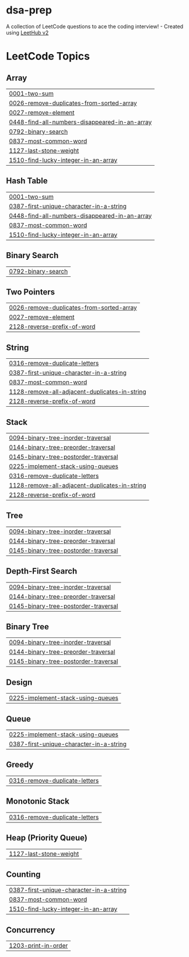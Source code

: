 # dsa-prep
A collection of LeetCode questions to ace the coding interview! - Created using [LeetHub v2](https://github.com/arunbhardwaj/LeetHub-2.0)

<!---LeetCode Topics Start-->
# LeetCode Topics
## Array
|  |
| ------- |
| [0001-two-sum](https://github.com/yadavpramod03270/dsa-prep/tree/master/0001-two-sum) |
| [0026-remove-duplicates-from-sorted-array](https://github.com/yadavpramod03270/dsa-prep/tree/master/0026-remove-duplicates-from-sorted-array) |
| [0027-remove-element](https://github.com/yadavpramod03270/dsa-prep/tree/master/0027-remove-element) |
| [0448-find-all-numbers-disappeared-in-an-array](https://github.com/yadavpramod03270/dsa-prep/tree/master/0448-find-all-numbers-disappeared-in-an-array) |
| [0792-binary-search](https://github.com/yadavpramod03270/dsa-prep/tree/master/0792-binary-search) |
| [0837-most-common-word](https://github.com/yadavpramod03270/dsa-prep/tree/master/0837-most-common-word) |
| [1127-last-stone-weight](https://github.com/yadavpramod03270/dsa-prep/tree/master/1127-last-stone-weight) |
| [1510-find-lucky-integer-in-an-array](https://github.com/yadavpramod03270/dsa-prep/tree/master/1510-find-lucky-integer-in-an-array) |
## Hash Table
|  |
| ------- |
| [0001-two-sum](https://github.com/yadavpramod03270/dsa-prep/tree/master/0001-two-sum) |
| [0387-first-unique-character-in-a-string](https://github.com/yadavpramod03270/dsa-prep/tree/master/0387-first-unique-character-in-a-string) |
| [0448-find-all-numbers-disappeared-in-an-array](https://github.com/yadavpramod03270/dsa-prep/tree/master/0448-find-all-numbers-disappeared-in-an-array) |
| [0837-most-common-word](https://github.com/yadavpramod03270/dsa-prep/tree/master/0837-most-common-word) |
| [1510-find-lucky-integer-in-an-array](https://github.com/yadavpramod03270/dsa-prep/tree/master/1510-find-lucky-integer-in-an-array) |
## Binary Search
|  |
| ------- |
| [0792-binary-search](https://github.com/yadavpramod03270/dsa-prep/tree/master/0792-binary-search) |
## Two Pointers
|  |
| ------- |
| [0026-remove-duplicates-from-sorted-array](https://github.com/yadavpramod03270/dsa-prep/tree/master/0026-remove-duplicates-from-sorted-array) |
| [0027-remove-element](https://github.com/yadavpramod03270/dsa-prep/tree/master/0027-remove-element) |
| [2128-reverse-prefix-of-word](https://github.com/yadavpramod03270/dsa-prep/tree/master/2128-reverse-prefix-of-word) |
## String
|  |
| ------- |
| [0316-remove-duplicate-letters](https://github.com/yadavpramod03270/dsa-prep/tree/master/0316-remove-duplicate-letters) |
| [0387-first-unique-character-in-a-string](https://github.com/yadavpramod03270/dsa-prep/tree/master/0387-first-unique-character-in-a-string) |
| [0837-most-common-word](https://github.com/yadavpramod03270/dsa-prep/tree/master/0837-most-common-word) |
| [1128-remove-all-adjacent-duplicates-in-string](https://github.com/yadavpramod03270/dsa-prep/tree/master/1128-remove-all-adjacent-duplicates-in-string) |
| [2128-reverse-prefix-of-word](https://github.com/yadavpramod03270/dsa-prep/tree/master/2128-reverse-prefix-of-word) |
## Stack
|  |
| ------- |
| [0094-binary-tree-inorder-traversal](https://github.com/yadavpramod03270/dsa-prep/tree/master/0094-binary-tree-inorder-traversal) |
| [0144-binary-tree-preorder-traversal](https://github.com/yadavpramod03270/dsa-prep/tree/master/0144-binary-tree-preorder-traversal) |
| [0145-binary-tree-postorder-traversal](https://github.com/yadavpramod03270/dsa-prep/tree/master/0145-binary-tree-postorder-traversal) |
| [0225-implement-stack-using-queues](https://github.com/yadavpramod03270/dsa-prep/tree/master/0225-implement-stack-using-queues) |
| [0316-remove-duplicate-letters](https://github.com/yadavpramod03270/dsa-prep/tree/master/0316-remove-duplicate-letters) |
| [1128-remove-all-adjacent-duplicates-in-string](https://github.com/yadavpramod03270/dsa-prep/tree/master/1128-remove-all-adjacent-duplicates-in-string) |
| [2128-reverse-prefix-of-word](https://github.com/yadavpramod03270/dsa-prep/tree/master/2128-reverse-prefix-of-word) |
## Tree
|  |
| ------- |
| [0094-binary-tree-inorder-traversal](https://github.com/yadavpramod03270/dsa-prep/tree/master/0094-binary-tree-inorder-traversal) |
| [0144-binary-tree-preorder-traversal](https://github.com/yadavpramod03270/dsa-prep/tree/master/0144-binary-tree-preorder-traversal) |
| [0145-binary-tree-postorder-traversal](https://github.com/yadavpramod03270/dsa-prep/tree/master/0145-binary-tree-postorder-traversal) |
## Depth-First Search
|  |
| ------- |
| [0094-binary-tree-inorder-traversal](https://github.com/yadavpramod03270/dsa-prep/tree/master/0094-binary-tree-inorder-traversal) |
| [0144-binary-tree-preorder-traversal](https://github.com/yadavpramod03270/dsa-prep/tree/master/0144-binary-tree-preorder-traversal) |
| [0145-binary-tree-postorder-traversal](https://github.com/yadavpramod03270/dsa-prep/tree/master/0145-binary-tree-postorder-traversal) |
## Binary Tree
|  |
| ------- |
| [0094-binary-tree-inorder-traversal](https://github.com/yadavpramod03270/dsa-prep/tree/master/0094-binary-tree-inorder-traversal) |
| [0144-binary-tree-preorder-traversal](https://github.com/yadavpramod03270/dsa-prep/tree/master/0144-binary-tree-preorder-traversal) |
| [0145-binary-tree-postorder-traversal](https://github.com/yadavpramod03270/dsa-prep/tree/master/0145-binary-tree-postorder-traversal) |
## Design
|  |
| ------- |
| [0225-implement-stack-using-queues](https://github.com/yadavpramod03270/dsa-prep/tree/master/0225-implement-stack-using-queues) |
## Queue
|  |
| ------- |
| [0225-implement-stack-using-queues](https://github.com/yadavpramod03270/dsa-prep/tree/master/0225-implement-stack-using-queues) |
| [0387-first-unique-character-in-a-string](https://github.com/yadavpramod03270/dsa-prep/tree/master/0387-first-unique-character-in-a-string) |
## Greedy
|  |
| ------- |
| [0316-remove-duplicate-letters](https://github.com/yadavpramod03270/dsa-prep/tree/master/0316-remove-duplicate-letters) |
## Monotonic Stack
|  |
| ------- |
| [0316-remove-duplicate-letters](https://github.com/yadavpramod03270/dsa-prep/tree/master/0316-remove-duplicate-letters) |
## Heap (Priority Queue)
|  |
| ------- |
| [1127-last-stone-weight](https://github.com/yadavpramod03270/dsa-prep/tree/master/1127-last-stone-weight) |
## Counting
|  |
| ------- |
| [0387-first-unique-character-in-a-string](https://github.com/yadavpramod03270/dsa-prep/tree/master/0387-first-unique-character-in-a-string) |
| [0837-most-common-word](https://github.com/yadavpramod03270/dsa-prep/tree/master/0837-most-common-word) |
| [1510-find-lucky-integer-in-an-array](https://github.com/yadavpramod03270/dsa-prep/tree/master/1510-find-lucky-integer-in-an-array) |
## Concurrency
|  |
| ------- |
| [1203-print-in-order](https://github.com/yadavpramod03270/dsa-prep/tree/master/1203-print-in-order) |
<!---LeetCode Topics End-->